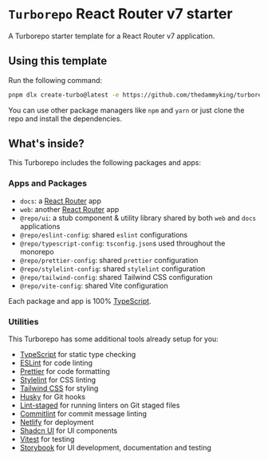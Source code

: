 # `Turborepo` React Router v7 starter

A Turborepo starter template for a React Router v7 application.

## Using this template

Run the following command:

```sh
pnpm dlx create-turbo@latest -e https://github.com/thedammyking/turborepo-react-router-v7-starter
```
You can use other package managers like `npm` and `yarn` or just clone the repo and install the dependencies.

## What's inside?

This Turborepo includes the following packages and apps:

### Apps and Packages

- `docs`: a [React Router](https://reactrouter.com/) app
- `web`: another [React Router](https://reactrouter.com/) app
- `@repo/ui`: a stub component & utility library shared by both `web` and `docs` applications
- `@repo/eslint-config`: shared `eslint` configurations
- `@repo/typescript-config`: `tsconfig.json`s used throughout the monorepo
- `@repo/prettier-config`: shared `prettier` configuration
- `@repo/stylelint-config`: shared `stylelint` configuration
- `@repo/tailwind-config`: shared Tailwind CSS configuration
- `@repo/vite-config`: shared Vite configuration

Each package and app is 100% [TypeScript](https://www.typescriptlang.org/).

### Utilities

This Turborepo has some additional tools already setup for you:

- [TypeScript](https://www.typescriptlang.org/) for static type checking
- [ESLint](https://eslint.org/) for code linting
- [Prettier](https://prettier.io) for code formatting
- [Stylelint](https://stylelint.io/) for CSS linting
- [Tailwind CSS](https://tailwindcss.com/) for styling
- [Husky](https://typicode.github.io/husky/) for Git hooks
- [Lint-staged](https://github.com/okonet/lint-staged) for running linters on Git staged files
- [Commitlint](https://commitlint.js.org/) for commit message linting
- [Netlify](https://www.netlify.com/) for deployment
- [Shadcn UI](https://ui.shadcn.com/) for UI components
- [Vitest](https://vitest.dev/) for testing
- [Storybook](https://storybook.js.org/) for UI development, documentation and testing
